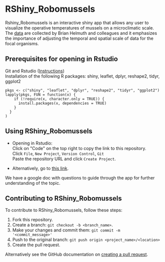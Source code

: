 # RShiny_Robomussels

Rshiny_Robomussels is an interactive shiny app that allows any user to visualize the operative temperatures of mussels on a microclimatic scale. The [data](https://helmuthlab.cos.northeastern.edu/databases/robomussel/) are collected by Brian Helmuth and colleagues and it emphasizes the importance of adjusting the temporal and spatial scale of data for the focal organisms. 

## Prerequisites for opening in Rstudio
Git and Rstudio ([Instructions](https://resources.github.com/whitepapers/github-and-rstudio/))  
Installation of the following R packages:
shiny, leaflet, dplyr, reshape2, tidyr, ggplot2

```
pkgs <- c("shiny", "leaflet", "dplyr", "reshape2", "tidyr", "ggplot2")
lapply(pkgs, FUN = function(x) {
    if (!require(x, character.only = TRUE)) {
      install.packages(x, dependencies = TRUE)
    }
  }
)
```

## Using RShiny_Robomussels
* Opening in Rstudio:  
Click on "Code" on the top right to copy the link to this repository.  
Click ```File```, ```New Project```, ```Version Control```, ```Git```  
Paste the repository URL and click ```Create Project```.

* Alternatively, go to [this link](https://huckley.shinyapps.io/ClimateBiology/).

We have a google doc with questions to guide through the app for further understanding of the topic.

## Contributing to RShiny_Robomussels
<!--- If your README is long or you have some specific process or steps you want contributors to follow, consider creating a separate CONTRIBUTING.md file--->
To contribute to RShiny_Robomussels, follow these steps:

1. Fork this repository.
2. Create a branch: `git checkout -b <branch_name>`.
3. Make your changes and commit them: `git commit -m '<commit_message>'`
4. Push to the original branch: `git push origin <project_name>/<location>`
5. Create the pull request.

Alternatively see the GitHub documentation on [creating a pull request](https://help.github.com/en/github/collaborating-with-issues-and-pull-requests/creating-a-pull-request).

